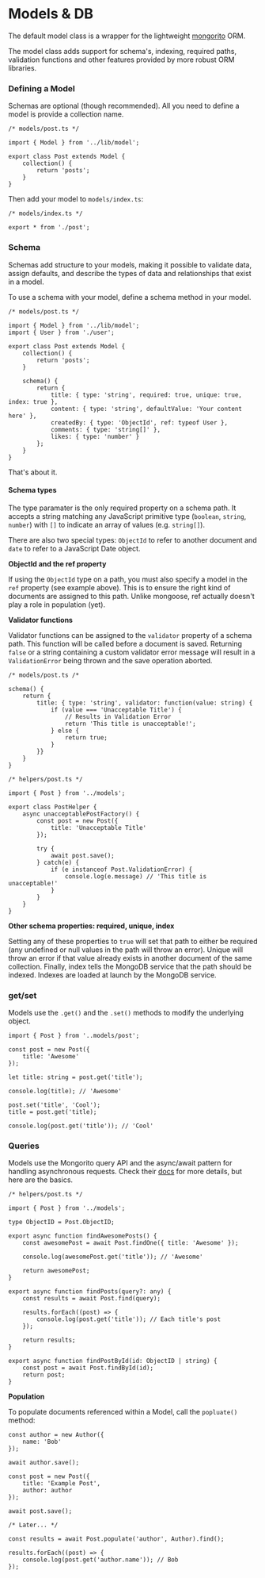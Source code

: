 # Models & DB

The default model class is a wrapper for the lightweight [mongorito](http://mongorito.com/) ORM.

The model class adds support for schema's, indexing, required paths, validation functions and other features provided by more robust ORM libraries.

### Defining a Model
Schemas are optional (though recommended). All you need to define a model is provide a collection name.

```
/* models/post.ts */

import { Model } from '../lib/model';

export class Post extends Model {
    collection() {
        return 'posts';
    }
}
```

Then add your model to `models/index.ts`:

```
/* models/index.ts */

export * from './post';
```

### Schema

Schemas add structure to your models, making it possible to validate data, assign defaults, and describe the types of data and relationships that exist in a model.

To use a schema with your model, define a schema method in your model.

```
/* models/post.ts */

import { Model } from '../lib/model';
import { User } from './user';

export class Post extends Model {
    collection() {
        return 'posts';
    }

    schema() {
        return {
            title: { type: 'string', required: true, unique: true, index: true },
            content: { type: 'string', defaultValue: 'Your content here' },
            createdBy: { type: 'ObjectId', ref: typeof User },
            comments: { type: 'string[]' },            
            likes: { type: 'number' }
        };
    }
}
```

That's about it.

#### Schema types
The type paramater is the only required property on a schema path. It accepts a string matching any JavaScript primitive type (`boolean`, `string`, `number`) with `[]` to indicate an array of values (e.g. `string[]`).

There are also two special types: `ObjectId` to refer to another document and `date` to refer to a JavaScript Date object.

**ObjectId and the ref property**

If using the `ObjectId` type on a path, you must also specify a model in the `ref` property (see example above). This is to ensure the right kind of documents are assigned to this path. Unlike mongoose, ref actually doesn't play a role in population (yet).

**Validator functions**

Validator functions can be assigned to the `validator` property of a schema path. This function will be called before a document is saved. Returning `false` or a string containing a custom validator error message will result in a `ValidationError` being thrown and the save operation aborted.

```
/* models/post.ts /*

schema() {
    return {
        title: { type: 'string', validator: function(value: string) {
            if (value === 'Unacceptable Title') {
                // Results in Validation Error
                return 'This title is unacceptable!';
            } else {
                return true;
            }
        }}
    }
}

/* helpers/post.ts */

import { Post } from '../models';

export class PostHelper {
    async unacceptablePostFactory() {
        const post = new Post({
            title: 'Unacceptable Title'
        });

        try {
            await post.save();
        } catch(e) {
            if (e instanceof Post.ValidationError) {
                console.log(e.message) // 'This title is unacceptable!' 
            }
        }
    }
}

```

**Other schema properties: required, unique, index**

Setting any of these properties to `true` will set that path to either be required (any undefined or null values in the path will throw an error). Unique will throw an error if that value already exists in another document of the same collection. Finally, index tells the MongoDB service that the path should be indexed. Indexes are loaded at launch by the MongoDB service.

### get/set

Models use the `.get()` and the `.set()` methods to modify the underlying object.

```
import { Post } from '..models/post';

const post = new Post({
    title: 'Awesome'
});

let title: string = post.get('title');

console.log(title); // 'Awesome'

post.set('title', 'Cool');
title = post.get('title);

console.log(post.get('title')); // 'Cool'
```

### Queries

Models use the Mongorito query API and the async/await pattern for handling asynchronous requests. Check their [docs](http://mongorito.com/) for more details, but here are the basics.

```
/* helpers/post.ts */

import { Post } from '../models';

type ObjectID = Post.ObjectID;

export async function findAwesomePosts() {
    const awesomePost = await Post.findOne({ title: 'Awesome' });

    console.log(awesomePost.get('title')); // 'Awesome'

    return awesomePost;
}

export async function findPosts(query?: any) {
    const results = await Post.find(query);

    results.forEach((post) => {
        console.log(post.get('title')); // Each title's post
    });

    return results;
}

export async function findPostById(id: ObjectID | string) {
    const post = await Post.findById(id);
    return post;
}
```

**Population**

To populate documents referenced within a Model, call the `popluate()` method:

```
const author = new Author({
    name: 'Bob'
});

await author.save();

const post = new Post({
    title: 'Example Post',
    author: author
});

await post.save();

/* Later... */

const results = await Post.populate('author', Author).find();

results.forEach((post) => {
    console.log(post.get('author.name')); // Bob
});
```